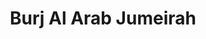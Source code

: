 ---
title:			"Burj Al Arab Jumeirah"
post_path:	2018-03-07-burj-al-arab-jumeirah
date_start:	2015/03/07
date_end:		2015/03/07
lat:        25.1413
lon:        55.1853
published:  false
metadata:
  - year: 2018
  - type: hotel
  - cities:
      - Dubai
  - countries:
      - United Arab Emirates
  - continents:
      - Asia
  - regions:
      - Middle East
photos:
  - ext:		01.jpg
    class:	vertical
    text:   "Burj Al Arab · Jumeirah St. · Dubai, United Arab Emirates"
---